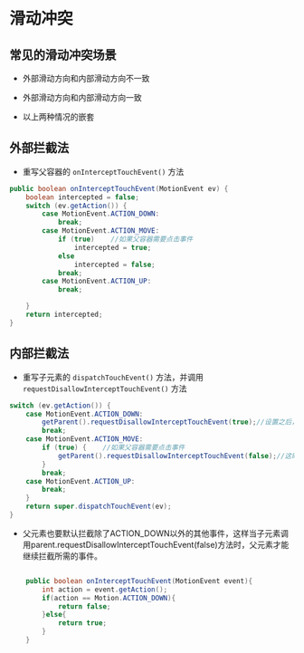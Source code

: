 # 滑动冲突

## 常见的滑动冲突场景

* 外部滑动方向和内部滑动方向不一致

* 外部滑动方向和内部滑动方向一致

* 以上两种情况的嵌套

## 外部拦截法

* 重写父容器的 `onInterceptTouchEvent()` 方法

```java
public boolean onInterceptTouchEvent(MotionEvent ev) {
    boolean intercepted = false;
    switch (ev.getAction()) {
        case MotionEvent.ACTION_DOWN:
            break;
        case MotionEvent.ACTION_MOVE:
            if (true)    //如果父容器需要点击事件
                intercepted = true;
            else
                intercepted = false;
            break;
        case MotionEvent.ACTION_UP:
            break;

    }
    return intercepted;
}
```

## 内部拦截法

* 重写子元素的 `dispatchTouchEvent()` 方法，并调用 `requestDisallowInterceptTouchEvent()` 方法

```java
switch (ev.getAction()) {
    case MotionEvent.ACTION_DOWN:
        getParent().requestDisallowInterceptTouchEvent(true);//设置之后，父元素无法拦截出ACTION_DOWN以外的其他事件
        break;
    case MotionEvent.ACTION_MOVE:
        if (true) {    //如果父容器需要点击事件
            getParent().requestDisallowInterceptTouchEvent(false);//这时，父元素可以开始拦截事件了
        }
        break;
    case MotionEvent.ACTION_UP:
        break;
    }
    return super.dispatchTouchEvent(ev);
}
```
* 父元素也要默认拦截除了ACTION_DOWN以外的其他事件，这样当子元素调用parent.requestDisallowInterceptTouchEvent(false)方法时，父元素才能继续拦截所需的事件。
```java

    public boolean onInterceptTouchEvent(MotionEvent event){
        int action = event.getAction();
        if(action == Motion.ACTION_DOWN){
            return false;
        }else{
            return true;
        }
    }

```
